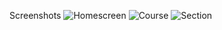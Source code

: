 Screenshots
![Homescreen](https://github.com/tevjef/RutgersSOC/blob/master/screenshots/device-2015-02-09-200723.png)
![Course](https://github.com/tevjef/RutgersSOC/blob/master/screenshots/device-2015-02-09-200316.png)
![Section](https://github.com/tevjef/RutgersSOC/blob/master/screenshots/device-2015-02-09-200216.png)
